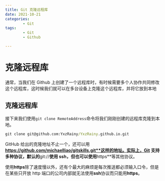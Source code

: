 ```yaml
---
title: Git 克隆远程库
date: 2021-10-21
categories:
        - Git
tags:
        - Git
        - Github

---
```


# 克隆远程库

通常，当我们在 Github 上创建了一个远程库时，有时候需要多个人协作共同修改这个远程库，这时候我们就可以在多台设备上克隆这个远程库，并将它放到本地

## 克隆远程库

接下来我们使用`git clone RemoteAddress`命令将我们刚刚创建的远程库克隆到本地。

```cmd
git clone git@github.com:YxzRainy/YxzRainy.github.io.git
```

GitHub 给出的克隆地址不止一个，还可以用**https://github.com/michaelliao/gitskills.git**这样的地址。实际上，Git 支持多种协议，默认的**git://**使用 ssh，但也可以使用**https**等其他协议。

使用**https**除了速度慢以外，还有个最大的麻烦是每次推送都必须输入口令，但是在某些只开放 http 端口的公司内部就无法使用**ssh**协议而只能用**https**。
